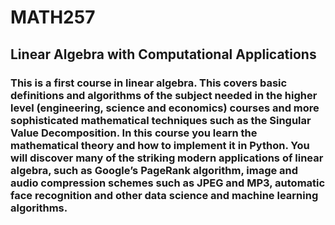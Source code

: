 # MATH257
## Linear Algebra with Computational Applications
### This is a first course in linear algebra. This covers basic definitions and algorithms of the subject needed in the higher level (engineering, science and economics) courses and more sophisticated mathematical techniques such as the Singular Value Decomposition. In this course you learn the mathematical theory and how to implement it in Python. You will discover many of the striking modern applications of linear algebra, such as Google’s PageRank algorithm, image and audio compression schemes such as JPEG and MP3, automatic face recognition and other data science and machine learning algorithms. 
